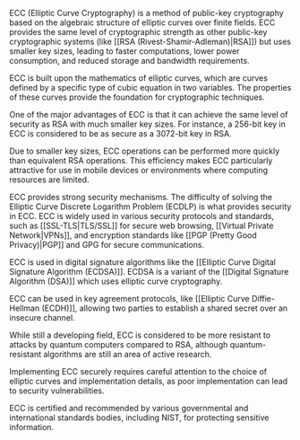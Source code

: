 ECC (Elliptic Curve Cryptography) is a method of public-key cryptography based on the algebraic structure of elliptic curves over finite fields. ECC provides the same level of cryptographic strength as other public-key cryptographic systems (like [[RSA (Rivest-Shamir-Adleman)|RSA]]) but uses smaller key sizes, leading to faster computations, lower power consumption, and reduced storage and bandwidth requirements.

ECC is built upon the mathematics of elliptic curves, which are curves defined by a specific type of cubic equation in two variables. The properties of these curves provide the foundation for cryptographic techniques.

One of the major advantages of ECC is that it can achieve the same level of security as RSA with much smaller key sizes. For instance, a 256-bit key in ECC is considered to be as secure as a 3072-bit key in RSA.

Due to smaller key sizes, ECC operations can be performed more quickly than equivalent RSA operations. This efficiency makes ECC particularly attractive for use in mobile devices or environments where computing resources are limited.

ECC provides strong security mechanisms. The difficulty of solving the Elliptic Curve Discrete Logarithm Problem (ECDLP) is what provides security in ECC. ECC is widely used in various security protocols and standards, such as [[SSL-TLS|TLS/SSL]] for secure web browsing, [[Virtual Private Network|VPNs]], and encryption standards like [[PGP (Pretty Good Privacy)|PGP]] and GPG for secure communications.

ECC is used in digital signature algorithms like the [[Elliptic Curve Digital Signature Algorithm (ECDSA)]]. ECDSA is a variant of the [[Digital Signature Algorithm (DSA)]] which uses elliptic curve cryptography.

ECC can be used in key agreement protocols, like [[Elliptic Curve Diffie-Hellman (ECDH)]], allowing two parties to establish a shared secret over an insecure channel.

While still a developing field, ECC is considered to be more resistant to attacks by quantum computers compared to RSA, although quantum-resistant algorithms are still an area of active research.

Implementing ECC securely requires careful attention to the choice of elliptic curves and implementation details, as poor implementation can lead to security vulnerabilities.

ECC is certified and recommended by various governmental and international standards bodies, including NIST, for protecting sensitive information.
